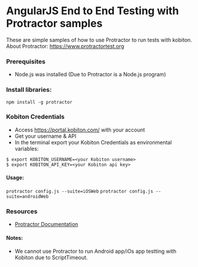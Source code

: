 AngularJS End to End Testing with Protractor samples
==============

These are simple samples of how to use Protractor to run tests with kobiton. 
About Protractor: https://www.protractortest.org


### Prerequisites

- Node.js was installed (Due to Protractor is a Node.js program)

### Install libraries:

```shell
npm install -g protractor
```


### Kobiton Credentials
  * Access https://portal.kobiton.com/ with your account
  * Get your username & API
  * In the terminal export your Kobiton Credentials as environmental variables:

  ```shell
  $ export KOBITON_USERNAME=<your Kobiton username>
  $ export KOBITON_API_KEY=<your Kobiton api key>
  ```


#### Usage:

`protractor config.js --suite=iOSWeb`
`protractor config.js --suite=androidWeb`


### Resources

- [Protractor Documentation](https://www.protractortest.org)


#### Notes:
* We cannot use Protractor to run Android app/iOs app testting with Kobiton due to ScriptTimeout.
